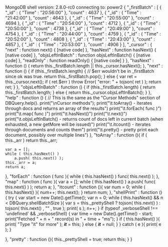 MongoDB shell version: 2.8.0-rc0
connecting to: power2
{
	"_firstBatch" : [
		{
			"_id" : {
				"Time" : "20:56:00"
			},
			"count" : 4637
		},
		{
			"_id" : {
				"Time" : "21:42:00"
			},
			"count" : 4643
		},
		{
			"_id" : {
				"Time" : "20:55:00"
			},
			"count" : 4694
		},
		{
			"_id" : {
				"Time" : "20:54:00"
			},
			"count" : 4712
		},
		{
			"_id" : {
				"Time" : "20:50:00"
			},
			"count" : 4738
		},
		{
			"_id" : {
				"Time" : "20:49:00"
			},
			"count" : 4754
		},
		{
			"_id" : {
				"Time" : "20:44:00"
			},
			"count" : 4759
		},
		{
			"_id" : {
				"Time" : "20:52:00"
			},
			"count" : 4808
		},
		{
			"_id" : {
				"Time" : "20:43:00"
			},
			"count" : 4857
		},
		{
			"_id" : {
				"Time" : "20:53:00"
			},
			"count" : 4906
		}
	],
	"_cursor" : {
		"next" : function next() { [native code] },
		"hasNext" : function hasNext() { [native code] },
		"objsLeftInBatch" : function objsLeftInBatch() { [native code] },
		"readOnly" : function readOnly() { [native code] }
	},
	"hasNext" : function () {
    return this._firstBatch.length || this._cursor.hasNext();
},
	"next" : function () {
    if (this._firstBatch.length) {
        // $err wouldn't be in _firstBatch since ok was true.
        return this._firstBatch.pop();
    }
    else {
        var ret = this._cursor.next();
        if ( ret.$err )
            throw Error( "error: " + tojson( ret ) );
        return ret;
    }
},
	"objsLeftInBatch" : function () {
    if (this._firstBatch.length) {
        return this._firstBatch.length;
    }
    else {
        return this._cursor.objsLeftInBatch();
    }
},
	"help" : function () {
    // This is the same as the "Cursor Methods" section of DBQuery.help().
    print("\nCursor methods");
    print("\t.toArray() - iterates through docs and returns an array of the results")
    print("\t.forEach( func )")
    print("\t.map( func )")
    print("\t.hasNext()")
    print("\t.next()")
    print("\t.objsLeftInBatch() - returns count of docs left in current batch (when exhausted, a new getMore will be issued)")
    print("\t.itcount() - iterates through documents and counts them")
    print("\t.pretty() - pretty print each document, possibly over multiple lines")
},
	"toArray" : function (){
    if ( this._arr )
        return this._arr;

    var a = [];
    while ( this.hasNext() )
        a.push( this.next() );
    this._arr = a;
    return a;
},
	"forEach" : function ( func ){
    while ( this.hasNext() )
        func( this.next() );
},
	"map" : function ( func ){
    var a = [];
    while ( this.hasNext() )
        a.push( func( this.next() ) );
    return a;
},
	"itcount" : function (){
    var num = 0;
    while ( this.hasNext() ){
        num++;
        this.next();
    }
    return num;
},
	"shellPrint" : function (){
    try {
        var start = new Date().getTime();
        var n = 0;
        while ( this.hasNext() && n < DBQuery.shellBatchSize ){
            var s = this._prettyShell ? tojson( this.next() ) : tojson( this.next() , "" , true );
            print( s );
            n++;
        }
        if (typeof _verboseShell !== 'undefined' && _verboseShell) {
            var time = new Date().getTime() - start;
            print("Fetched " + n + " record(s) in " + time + "ms");
        }
         if ( this.hasNext() ){
            print( "Type \"it\" for more" );
            ___it___  = this;
        }
        else {
            ___it___  = null;
        }
   }
    catch ( e ){
        print( e );
    }

},
	"pretty" : function (){
    this._prettyShell = true;
    return this;
}
}

